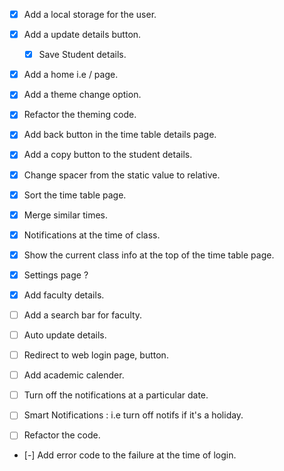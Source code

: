 - [x] Add a local storage for the user.
- [x] Add a update details button.
  - [x] Save Student details.
- [x] Add a home i.e / page.
- [x] Add a theme change option.
- [x] Refactor the theming code.
- [x] Add back button in the time table details page.
- [x] Add a copy button to the student details.
- [x] Change spacer from the static value to relative.

- [x] Sort the time table page.
- [x] Merge similar times.
- [x] Notifications at the time of class.
- [x] Show the current class info at the top of the time table page.
- [x] Settings page ?

- [x] Add faculty details.
- [ ] Add a search bar for faculty.
- [ ] Auto update details.
- [ ] Redirect to web login page, button.
- [ ] Add academic calender.

- [ ] Turn off the notifications at a particular date.
- [ ] Smart Notifications : i.e turn off notifs if it's a holiday.
- [ ] Refactor the code.
- [-] Add error code to the failure at the time of login.

